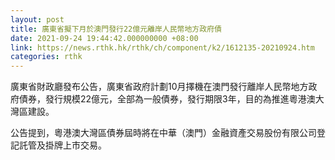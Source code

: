 ```yaml
---
layout: post
title: 廣東省擬下月於澳門發行22億元離岸人民幣地方政府債
date: 2021-09-24 19:44:42.000000000 +08:00
link: https://news.rthk.hk/rthk/ch/component/k2/1612135-20210924.htm
categories: rthk
---
```


廣東省財政廳發布公告，廣東省政府計劃10月擇機在澳門發行離岸人民幣地方政府債券，發行規模22億元，全部為一般債券，發行期限3年，目的為推進粵港澳大灣區建設。

公告提到，粵港澳大灣區債券屆時將在中華（澳門）金融資產交易股份有限公司登記託管及掛牌上市交易。
